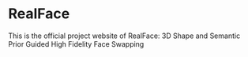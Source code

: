 # RealFace
This is the official project website of RealFace: 3D Shape and Semantic Prior Guided High Fidelity Face Swapping
